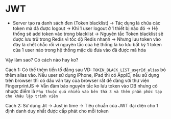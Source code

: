 # JWT

- Server tạo ra danh sách đen (Token blacklist) -> Tác dụng là chứa các token mà đã được logout -> Khi 1 user logout ở 1 thiết bị nào đó -> Hệ thống sẽ add token vào trong blacklist
  -> Nguyên tắc Token blacklist sẽ được lưu trữ trong Redis vì tốc độ Redis nhanh -> Nhưng lưu token vào đây là chết chắc rồi vì nguyên tắc của hệ thống là ko lưu bất kỳ 1 token của 1 user nào trong hệ thống mặc dù đưa vào đã được mã hóa

Vậy làm sao? Có cách nào hay ko?

Cách 1:
Có thể thêm tiền tố đằng sau VD: `TOKEN_BLACK_LIST_userId_alias` bỏ thêm alias vào. Nếu user sử dụng iPhone, iPad thì có AppID, nếu sử dụng trên browser thì có dấu vân tay của browser rất dễ dàng với thư viện FingerprintJS
=> Vẫn đảm bảo nguyên tắc ko lưu token vào DB nhưng có nhược điểm là `Phụ thuộc quá nhiều vào bên thứ 3 và thêm phần phức tạp cho khâu lập trình viên`

Cách 2:
Sử dụng Jit -> Just in time -> Tiêu chuẩn của JWT đại diện cho 1 định danh duy nhất được cấp phát cho mỗi token

